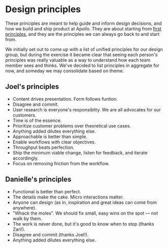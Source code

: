 # Design principles

These principles are meant to help guide and inform design decisions, and how we build and ship product at Apollo. They are about starting from [first principles](https://en.wikipedia.org/wiki/First_principle), and they are the principles we can always go back to and start from.

We initially set out to come up with a list of unified principles for our design group, but during the exercise it became clear that seeing each person's principles was really valuable as a way to understand how each team member sees and thinks. We've decided to list principles in aggregate for now, and someday we may consolidate based on theme.

## Joel's principles

- Content drives presentation. Form follows funtion.
- Disagree and commit.
- User research is everyone's responsiblity. We are all advocates for our customers.
- Time is of the essence.
- Prioritize customer problems over theoretical use cases.
- Anything added dilutes everything else.
- Approachable is better than simple.
- Enable workflows with clear objectives.
- Throughput beats perfection.
- Ship the minimum viable change, listen for feedback, and iterate accordingly.
- Focus on removing friction from the workflow.

## Danielle's principles

- Functional is better than perfect.
- The details make the cake. Micro interactions matter.
- Anyone can design (as in, inspiration and great ideas can come from anywhere).
- "Whack the moles". We should fix small, easy wins on the spot –– not walk by them.
- The work is never done, but it's good to know when to stop (thanks Zari!).
- Disagree and commit (thanks Joel!).
- Anything added dilutes everything else.
